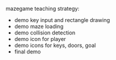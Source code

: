 mazegame teaching strategy:
* demo key input and rectangle drawing
* demo maze loading
* demo collision detection
* demo icon for player
* demo icons for keys, doors, goal
* final demo
